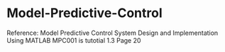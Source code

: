 # Model-Predictive-Control
Reference: Model Predictive Control System Design and Implementation Using MATLAB
MPC001 is tutotial 1.3 Page 20
